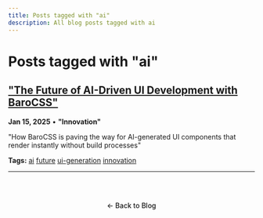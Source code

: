 ```yaml
---
title: Posts tagged with "ai"
description: All blog posts tagged with ai
---
```


# Posts tagged with "ai"

## ["The Future of AI-Driven UI Development with BaroCSS"](/blog/2025/the-future-of-ai-driven-ui)

**Jan 15, 2025** • **"Innovation"**

"How BaroCSS is paving the way for AI-generated UI components that render instantly without build processes"

**Tags:** [ai](/blog/tags/ai) [future](/blog/tags/future) [ui-generation](/blog/tags/ui-generation) [innovation](/blog/tags/innovation)

---

<div class="back-to-blog">
  <a href="/blog/" class="back-link">← Back to Blog</a>
</div>

<style>
.back-to-blog {
  text-align: center;
  margin: 3rem 0;
}

.back-link {
  display: inline-block;
  padding: 0.75rem 1.5rem;
  background: var(--vp-c-bg-soft);
  color: var(--vp-c-text-1);
  text-decoration: none;
  border-radius: 8px;
  border: 1px solid var(--vp-c-divider);
  transition: all 0.2s ease;
  font-weight: 500;
}

.back-link:hover {
  background: var(--vp-c-brand);
  color: white;
  border-color: var(--vp-c-brand);
}
</style>